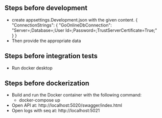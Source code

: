## Steps before development
- create appsettings.Development.json with the given content.
{
  "ConnectionStrings": {
    "GoOnlineDbConnection": "Server=;Database=;User Id=;Password=;TrustServerCertificate=True;"
  }
}
- Then provide the appropriate data

## Steps before integration tests
- Run docker desktop

## Steps before dockerization
- Build and run the Docker container with the following command:
  - docker-compose up
- Open API at: http://localhost:5020/swagger/index.html
- Open logs with seq at: http://localhost:5021
